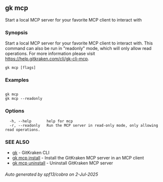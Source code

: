 ## gk mcp

Start a local MCP server for your favorite MCP client to interact with

### Synopsis


Start a local MCP server for your favorite MCP client to interact with.
This command can also be run in "readonly" mode, which will only allow read operations.
For more information please visit https://help.gitkraken.com/cli/gk-cli-mcp.


```
gk mcp [flags]
```

### Examples

```

gk mcp
gk mcp --readonly

```

### Options

```
  -h, --help       help for mcp
  -r, --readonly   Run the MCP server in read-only mode, only allowing read operations.
```

### SEE ALSO

* [gk](gk.md)	 - GitKraken CLI
* [gk mcp install](gk_mcp_install.md)	 - Install the GitKraken MCP server in an MCP client
* [gk mcp uninstall](gk_mcp_uninstall.md)	 - Uninstall GitKraken MCP server

###### Auto generated by spf13/cobra on 2-Jul-2025
